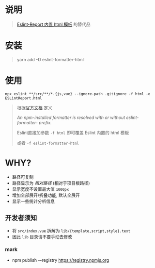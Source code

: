 # 说明

> [Eslint-Report 内置 html 模板](https://eslint.org/docs/user-guide/formatters/#html) 的替代品

# 安装

> yarn add -D eslint-formatter-html

# 使用

```
npx eslint **/src/**/*.{js,vue} --ignore-path .gitignore -f html -o ESLintReport.html
```

> 根据[官方文档](https://eslint.org/docs/user-guide/command-line-interface) 定义
>
> *An npm-installed formatter is resolved with or without eslint-formatter- prefix.*
>
> Eslint直接加参数 `-f html` 即可覆盖 Eslint 内置的 html 模板
>
> 或者 `-f eslint-formatter-html`


# WHY?

* 路径可复制
* 路径显示为 *相对路径* (相对于项目根路径)
* 显示宽度不设置最大值 `1000px`
* 增加全部展开/折叠功能, 默认全展开
* 显示一些统计分析信息


## 开发者须知

* 将 `src/index.vue` 拆解为 `lib/{template,script,style}.text`
* 因此 `lib` 目录请不要手动去修改


### mark

* npm publish --registry https://registry.npmjs.org
